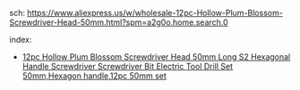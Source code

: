 sch: https://www.aliexpress.us/w/wholesale-12pc-Hollow-Plum-Blossom-Screwdriver-Head-50mm.html?spm=a2g0o.home.search.0

index:
- [12pc Hollow Plum Blossom Screwdriver Head 50mm Long S2 Hexagonal Handle Screwdriver Screwdriver Bit Electric Tool Drill Set
50mm,Hexagon handle,12pc 50mm set]()
